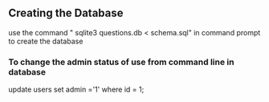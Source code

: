## Creating the Database

use the command " sqlite3 questions.db < schema.sql" in command prompt to create the database

### To change the admin status of use from command line in database

update users set admin ='1' where id = 1;